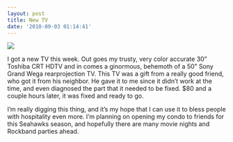 ```yaml
---
layout: post
title: New TV
date: '2010-09-03 01:14:41'
---
```


![](http://media.tumblr.com/tumblr_l85clmLerS1qzqppu.jpg)

I got a new TV this week. Out goes my trusty, very color accurate 30”
Toshiba CRT HDTV and in comes a ginormous, behemoth of a 50” Sony Grand
Wega rearprojection TV. This TV was a gift from a really good friend,
who got it from his neighbor. He gave it to me since it didn’t work at
the time, and even diagnosed the part that it needed to be fixed. \$80
and a couple hours later, it was fixed and ready to go.

I’m really digging this thing, and it’s my hope that I can use it to
bless people with hospitality even more. I’m planning on opening my
condo to friends for this Seahawks season, and hopefully there are many
movie nights and Rockband parties ahead.
